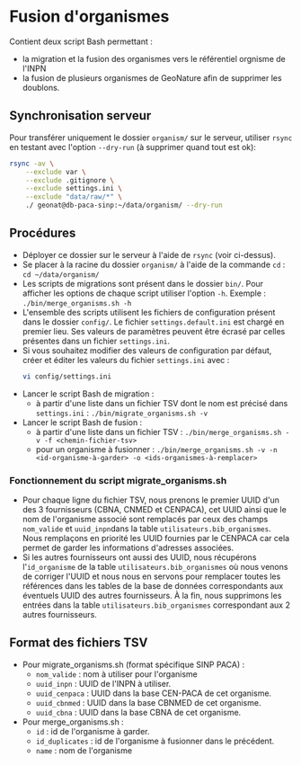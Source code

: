 # Fusion d'organismes

Contient deux script Bash permettant :
 - la migration et la fusion des organismes vers le référentiel orgnisme de l'INPN
 - la fusion de plusieurs organismes de GeoNature afin de supprimer les doublons.

## Synchronisation serveur
Pour transférer uniquement le dossier `organism/` sur le serveur, utiliser `rsync`
en testant avec l'option `--dry-run` (à supprimer quand tout est ok):

```bash
rsync -av \
    --exclude var \
    --exclude .gitignore \
    --exclude settings.ini \
    --exclude "data/raw/*" \
    ./ geonat@db-paca-sinp:~/data/organism/ --dry-run
```

## Procédures

  * Déployer ce dossier sur le serveur à l'aide de `rsync` (voir ci-dessus).
  * Se placer à la racine du dossier `organism/` à l'aide de la commande `cd` : `cd ~/data/organism/`
  * Les scripts de migrations sont présent dans le dossier `bin/`. Pour afficher les options de chaque script
  utiliser l'option `-h`. Exemple : `./bin/merge_organisms.sh -h`
  * L'ensemble des scripts utilisent les fichiers de configuration présent dans le dossier `config/`. Le fichier `settings.default.ini` est chargé en premier lieu. Ses valeurs de paramètres peuvent être écrasé par celles présentes dans un fichier `settings.ini`.
  * Si vous souhaitez modifier des valeurs de configuration par défaut, créer et éditer les valeurs du fichier `settings.ini` avec :
    ```bash
    vi config/settings.ini
    ```
  * Lancer le script Bash de migration :
    * à partir d'une liste dans un fichier TSV dont le nom est précisé dans `settings.ini` : `./bin/migrate_organisms.sh -v`
  * Lancer le script Bash de fusion :
    * à partir d'une liste dans un fichier TSV : `./bin/merge_organisms.sh -v -f <chemin-fichier-tsv>`
    * pour un organisme à fusionner : `./bin/merge_organisms.sh -v -n <id-organisme-à-garder> -o <ids-organismes-à-remplacer>`

### Fonctionnement du script migrate_organisms.sh
- Pour chaque ligne du fichier TSV, nous prenons le premier UUID d'un des 3 fournisseurs (CBNA, CNMED et CENPACA), cet UUID ainsi que le nom de l'organisme associé sont remplacés par ceux des champs `nom_valide` et `uuid_inpn`dans la table `utilisateurs.bib_organismes`. Nous remplaçons en priorité les UUID fournies par le CENPACA car cela permet de garder les informations d'adresses associées.
- Si les autres fournisseurs ont aussi des UUID, nous récupérons l'`id_organisme` de la table `utilisateurs.bib_organismes` où nous venons de corriger l'UUID et nous nous en servons pour remplacer toutes les références dans les tables de la base de données correspondants aux éventuels UUID des autres fournisseurs. À la fin, nous supprimons les entrées dans la table `utilisateurs.bib_organismes` correspondant aux 2 autres fournisseurs.

## Format des fichiers TSV
  * Pour migrate_organisms.sh (format spécifique SINP PACA) :
    * `nom_valide` : nom à utiliser pour l'organisme
    * `uuid_inpn` : UUID de l'INPN à utiliser.
    * `uuid_cenpaca` : UUID dans la base CEN-PACA de cet organisme.
    * `uuid_cbnmed` : UUID dans la base CBNMED de cet organisme.
    * `uuid_cbna` : UUID dans la base CBNA de cet organisme.
  * Pour merge_organisms.sh :
    * `id` : id de l'organisme à garder.
    * `id_duplicates` : id de l'organisme à fusionner dans le précédent.
    * `name` : nom de l'organisme

